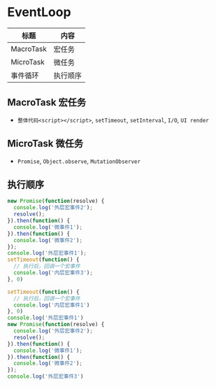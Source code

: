 # EventLoop

| 标题 | 内容 |
| --- | --- |
| MacroTask | 宏任务 |
| MicroTask | 微任务 |
| 事件循环 | 执行顺序 |

## MacroTask 宏任务

- `整体代码<script></script>`, `setTimeout`, `setInterval`, `I/O`, `UI render`


## MicroTask 微任务

- `Promise`, `Object.observe`, `MutationObserver`


## 执行顺序

```javascript
new Promise(function(resolve) {
  console.log('外层宏事件2');
  resolve();
}).then(function() {
  console.log('微事件1');
}).then(function() {
  console.log('微事件2');
});
console.log('外层宏事件1');
setTimeout(function() {
  // 执行后，回调一个宏事件
  console.log('内层宏事件3');
}, 0)
```

```javascript
setTimeout(function() {
  // 执行后，回调一个宏事件
  console.log('内层宏事件1')
}, 0)
console.log('外层宏事件1')
new Promise(function(resolve) {
  console.log('外层宏事件2');
  resolve();
}).then(function() {
  console.log('微事件1');
}).then(function() {
  console.log('微事件2');
});
console.log('外层宏事件3')
```